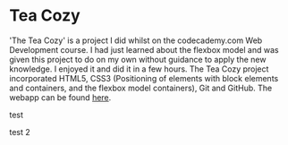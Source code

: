 # Tea Cozy
'The Tea Cozy' is a project I did whilst on the codecademy.com Web Development course. I had just learned about the flexbox model and was given this project to do on my own without guidance to apply the new knowledge. I enjoyed it and did it in a few hours. 
The Tea Cozy project incorporated HTML5, CSS3 (Positioning of elements with block elements and containers, and the flexbox model containers), Git and GitHub.
 The webapp can be found [here](https://sarahduncan.github.io/the-tea-cozy/).

 test

 test 2